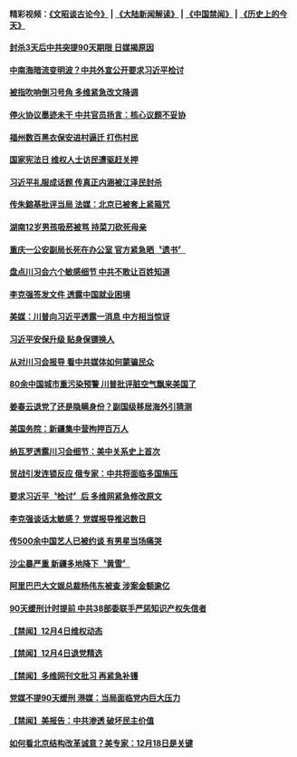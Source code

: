 #### 精彩视频：[《文昭谈古论今》](https://github.com/gfw-breaker/wenzhao/blob/master/README.md?t=12060031) | [《大陆新闻解读》](https://github.com/gfw-breaker/ntdtv-comedy/blob/master/README.md?t=12060031) | [《中国禁闻》](https://github.com/gfw-breaker/ntdtv-news/blob/master/README.md?t=12060031) | [《历史上的今天》](https://github.com/gfw-breaker/today-in-history/blob/master/README.md?t=12060031) 

#### [封杀3天后中共突提90天期限 日媒揭原因](../pages/news204/a1402079.md?t=12060031) 

#### [中南海暗流变明波？中共外宣公开要求习近平检讨](../pages/news204/a1401803.md?t=12060031) 

#### [被指吹响倒习号角 多维紧急改文降调](../pages/news204/a1401948.md?t=12060031) 

#### [停火协议墨迹未干 中共官员扬言：核心议题不妥协](../pages/news204/a1401939.md?t=12060031) 


#### [福州数百黑衣保安进村逼迁  打伤村民](../pages/news204/a1402064.md?t=12060031) 

#### [国家宪法日 维权人士访民遭驱赶关押](../pages/news204/a1402061.md?t=12060031) 

#### [习近平礼服成话题 传真正内涵被江泽民封杀](../pages/news204/a1402059.md?t=12060031) 

#### [传朱鎔基批评当局 法媒：北京已被套上紧箍咒](../pages/news204/a1401866.md?t=12060031) 

#### [湖南12岁男孩吸菸被骂 持菜刀砍死母亲](../pages/news204/a1402057.md?t=12060031) 

#### [重庆一公安副局长死在办公室 官方紧急晒〝遗书〞](../pages/news204/a1402050.md?t=12060031) 

#### [盘点川习会六个敏感细节  中共不敢让百姓知道](../pages/news204/a1402046.md?t=12060031) 

#### [李克强签发文件 透露中国就业困境](../pages/news204/a1402043.md?t=12060031) 

#### [美媒：川普向习近平透露一消息 中方相当惊讶](../pages/news204/a1401860.md?t=12060031) 

#### [习近平安保升级  贴身保镖换人](../pages/news204/a1402037.md?t=12060031) 

#### [从对川习会报导 看中共媒体如何蒙骗民众](../pages/news204/a1401995.md?t=12060031) 

#### [80余中国城市重污染预警 川普批评脏空气飘来美国了](../pages/news204/a1402034.md?t=12060031) 

#### [姜春云退党了还是隐瞒身份？副国级移居海外引猜测](../pages/news204/a1402030.md?t=12060031) 

#### [美国务院：新疆集中营拘押百万人](../pages/news204/a1402028.md?t=12060031) 

#### [纳瓦罗透露川习会细节：美中关系史上首次](../pages/news204/a1402027.md?t=12060031) 

#### [贸战引发连锁反应 俄专家：中共将面临多国施压](../pages/news204/a1402012.md?t=12060031) 

#### [要求习近平〝检讨〞后  多维网紧急修改原文](../pages/news204/a1402011.md?t=12060031) 

#### [李克强谈话太敏感？ 党媒报导推迟数日](../pages/news204/a1401884.md?t=12060031) 

#### [传500余中国艺人已被约谈 有男星当场痛哭](../pages/news204/a1402004.md?t=12060031) 

#### [沙尘暴严重 新疆多地降下〝黄雪〞](../pages/news204/a1401937.md?t=12060031) 

#### [阿里巴巴大文娱总裁杨伟东被查 涉案金额逾亿](../pages/news204/a1402000.md?t=12060031) 


#### [90天缓刑计时提前 中共38部委联手严惩知识产权失信者](../pages/news204/a1401992.md?t=12060031) 


#### [【禁闻】12月4日维权动态](../pages/news204/a1401978.md?t=12060031) 

#### [【禁闻】12月4日退党精选](../pages/news204/a1401973.md?t=12060031) 

#### [【禁闻】多维网刊文批习 再紧急补镬](../pages/news204/a1401970.md?t=12060031) 

#### [党媒不提90天缓刑 港媒：当局面临党内巨大压力](../pages/news204/a1401967.md?t=12060031) 

#### [【禁闻】美报告：中共渗透 破坏民主价值](../pages/news204/a1401962.md?t=12060031) 

#### [如何看北京结构改革诚意？美专家：12月18日是关键](../pages/news204/a1401953.md?t=12060031) 


